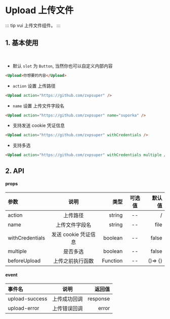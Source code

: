 # Upload 上传文件

::: tip
vui 上传文件组件。
:::
<br>

## 1. 基本使用

<br>

-   默认 `slot` 为 `Button`, 当然你也可以自定义内部内容

```html
<Upload>你想要的内容</Upload>
```

-   `action` 设置 上传路径

```html
<Upload action="https://github.com/zxpsuper" />
```

-   `name` 设置 上传文件字段名

```html
<Upload action="https://github.com/zxpsuper" name="suporka" />
```

-   支持发送 cookie 凭证信息

```html
<Upload action="https://github.com/zxpsuper" withCredentials />
```

-   支持多选

```html
<Upload action="https://github.com/zxpsuper" withCredentials multiple />
```

<Upload/>

## 2. API

#### props

| 参数            |         说明         |     类型 | 可选值 |  默认值 |
| :-------------- | :------------------: | -------: | :----: | ------: |
| action          |       上传路径       |   string |   --   |       / |
| name            |    上传文件字段名    |   string |   --   |    file |
| withCredentials | 发送 cookie 凭证信息 |  boolean |   --   |   false |
| multiple        |       是否多选       |  boolean |   --   |   false |
| beforeUpload    |   上传之前执行函数   | Function |   --   | ()=> {} |

#### event

| 事件名         |     说明     |   返回值 |
| :------------- | :----------: | -------: |
| upload-success | 上传成功回调 | response |
| upload-error   | 上传错误回调 |    error |
